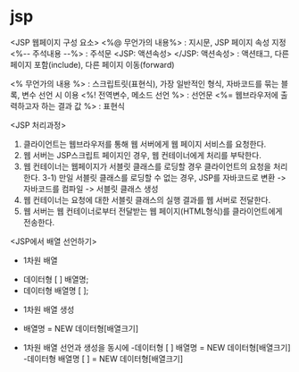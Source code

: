 # jsp
<JSP 웹페이지 구성 요소>
<%@ 무언가의 내용%> : 지시문, JSP 페이지 속성 지정
<%-- 주석내용 --%> : 주석문
<JSP: 액션속성> </JSP: 액션속성>  : 액션태그, 다른 페이지 포함(include), 다른 페이지 이동(forward)

<% 무언가의 내용 %> : 스크립트릿(표현식), 가장 일반적인 형식, 자바코드를 묶는 블록, 변수 선언 시 이용
<%! 전역변수, 메소드 선언 %> : 선언문
<%= 웹브라우저에 출력하고자 하는 결과 값 %> : 표현식


<JSP 처리과정>

1) 클라이언트는 웹브라우저를 통해 웹 서버에게 웹 페이지 서비스를 요청한다.
2) 웹 서버는 JSP스크립트 페이지인 경우, 웹 컨테이너에게 처리를 부탁한다.
3) 웹 컨테이너는 웹페이지가 서블릿 클래스를 로딩할 경우 클라이언트의 요청을 처리한다.
3-1) 만일 서블릿 클래스를 로딩할 수 없는 경우,
	JSP를 자바코드로 변환 -> 자바코드를 컴파일 -> 서블릿 클래스 생성
4) 웹 컨테이너는 요청에 대한 서블릿 클래스의 실행 결과를 웹 서버로 전달한다.
5) 웹 서버는 웹 컨테이너로부터 전달받는 웹 페이지(HTML형식)를 클라이언트에게 전송한다.


<JSP에서 배열 선언하기>

* 1차원 배열
- 데이터형 [ ] 배열명;
- 데이터형 배열명 [ ];

* 1차원 배열 생성
- 배열명 = NEW 데이터형[배열크기]

* 1차원 배열 선언과 생성을 동시에 
-데이터형 [ ] 배열명 = NEW 데이터형[배열크기]
-데이터형 배열명 [ ] = NEW 데이터형[배열크기]
